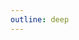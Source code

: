 ```yaml
---
outline: deep
---
```


<script setup>
import Colors from "./.vitepress/theme/components/ColorShowcase.vue"
</script>

<Colors />
